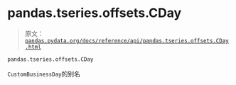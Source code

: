 # pandas.tseries.offsets.CDay

> 原文：[`pandas.pydata.org/docs/reference/api/pandas.tseries.offsets.CDay.html`](https://pandas.pydata.org/docs/reference/api/pandas.tseries.offsets.CDay.html)

```py
pandas.tseries.offsets.CDay
```

`CustomBusinessDay`的别名

